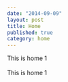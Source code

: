 ```yaml
---
date: "2014-09-09"
layout: post
title: Home
published: true
category: home
---
```


This is home 1<br><br>This is home 1<br><br><br><br>